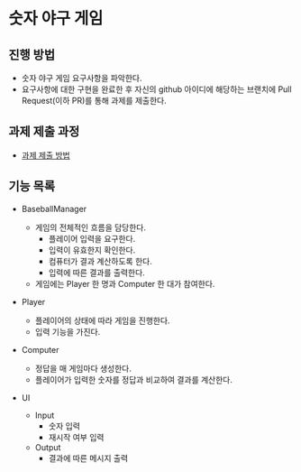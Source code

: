# 숫자 야구 게임
## 진행 방법
* 숫자 야구 게임 요구사항을 파악한다.
* 요구사항에 대한 구현을 완료한 후 자신의 github 아이디에 해당하는 브랜치에 Pull Request(이하 PR)를 통해 과제를 제출한다.

## 과제 제출 과정
* [과제 제출 방법](https://github.com/next-step/nextstep-docs/tree/master/precourse)

## 기능 목록

- BaseballManager
  - 게임의 전체적인 흐름을 담당한다.
    - 플레이어 입력을 요구한다.
    - 입력이 유효한지 확인한다.
    - 컴퓨터가 결과 계산하도록 한다.
    - 입력에 따른 결과를 출력한다.
  - 게임에는 Player 한 명과 Computer 한 대가 참여한다.

- Player
  - 플레이어의 상태에 따라 게임을 진행한다.
  - 입력 기능을 가진다.

- Computer
  - 정답을 매 게임마다 생성한다.
  - 플레이어가 입력한 숫자를 정답과 비교하여 결과를 계산한다.

- UI
  - Input
    - 숫자 입력
    - 재시작 여부 입력
  - Output
    - 결과에 따른 메시지 출력



